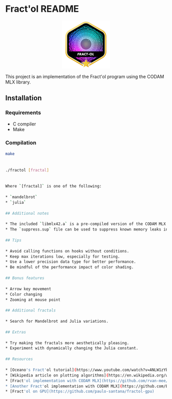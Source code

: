 # Fract'ol README
<p align="center">
  <a href="https://github.com/Dangerdrive/fract-ol">
    <img src="https://raw.githubusercontent.com/Dangerdrive/Dangerdrive/main/images/42projects/fract-olm.png" alt="Fract-ol" title="Fract-ol"/>
  </a>
</p>

This project is an implementation of the Fract'ol program using the CODAM MLX library.

## Installation

### Requirements

* C compiler
* Make

### Compilation

```bash
make


./fractol [fractal]


Where `[fractal]` is one of the following:

* `mandelbrot`
* `julia`

## Additional notes

* The included `libmlx42.a` is a pre-compiled version of the CODAM MLX library.
* The `suppress.sup` file can be used to suppress known memory leaks in the CODAM MLX library.

## Tips

* Avoid calling functions on hooks without conditions.
* Keep max iterations low, especially for testing.
* Use a lower precision data type for better performance.
* Be mindful of the performance impact of color shading.

## Bonus features

* Arrow key movement
* Color changing
* Zooming at mouse point

## Additional fractals

* Search for Mandelbrot and Julia variations.

## Extras

* Try making the fractals more aesthetically pleasing.
* Experiment with dynamically changing the Julia constant.

## Resources

* [Oceano's Fract'ol tutorial](https://www.youtube.com/watch?v=ANLW1zYbLcs)
* [Wikipedia article on plotting algorithms](https://en.wikipedia.org/wiki/Plotting_algorithms_for_the_Mandelbrot_set)
* [Fract'ol implementation with CODAM MLX](https://github.com/rvan-mee/Improved_Fractol/tree/master)
* [Another Fract'ol implementation with CODAM MLX](https://github.com/Bde-meij/fract-ol)
* [Fract'ol on GPU](https://github.com/paulo-santana/fractol-gpu)

